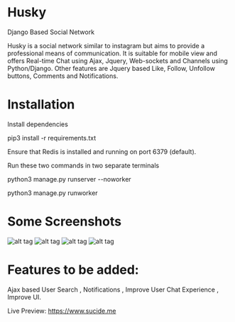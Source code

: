 # Husky
Django Based Social Network


Husky is a social network similar to instagram but aims to provide a professional means of communication.
It is suitable for mobile view and offers Real-time Chat using Ajax, Jquery, Web-sockets and Channels using Python/Django.
Other features are Jquery based Like, Follow, Unfollow buttons, Comments and Notifications.

# Installation

Install dependencies

pip3 install -r requirements.txt

Ensure that Redis is installed and running on port 6379 (default).

Run these two commands in two separate terminals

python3 manage.py runserver --noworker

python3 manage.py runworker

# Some Screenshots

![alt tag](https://github.com/sucide/Husky/raw/master/Screenshots/Screenshot%20from%202017-06-15%2000-29-06.png)
![alt tag](https://github.com/sucide/Husky/raw/master/Screenshots/Screenshot%20from%202017-06-15%2000-29-24.png)
![alt tag](https://github.com/sucide/Husky/raw/master/Screenshots/Screenshot%20from%202017-06-15%2000-29-39.png)
![alt tag](https://github.com/sucide/Husky/raw/master/Screenshots/Screenshot%20from%202017-06-15%2000-29-53.png)

# Features to be added:

Ajax based User Search , Notifications , Improve User Chat Experience , Improve UI.

Live Preview: https://www.sucide.me
